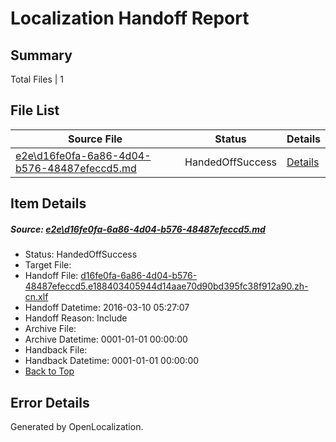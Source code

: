 # <a name='report-top'></a> Localization Handoff Report

## Summary
 Total Files | 1

## File List
 Source File | Status | Details 
 ----------- | ------ | ------- 
 [e2e\d16fe0fa-6a86-4d04-b576-48487efeccd5.md](https://github.com/OpenLocalizationTest/oltest/blob/a7cffcc9b6ab5e3663b53a1e475017649ef3816b/e2e/d16fe0fa-6a86-4d04-b576-48487efeccd5.md) | HandedOffSuccess | [Details](#a006ee256e7ea5b85d2e787b74c000a9c540b4fe4)

## Item Details
##### <a name='a006ee256e7ea5b85d2e787b74c000a9c540b4fe4'></a> Source: [e2e\d16fe0fa-6a86-4d04-b576-48487efeccd5.md](https://github.com/OpenLocalizationTest/oltest/blob/a7cffcc9b6ab5e3663b53a1e475017649ef3816b/e2e/d16fe0fa-6a86-4d04-b576-48487efeccd5.md)
* Status: HandedOffSuccess
* Target File: 
* Handoff File: [d16fe0fa-6a86-4d04-b576-48487efeccd5.e188403405944d14aae70d90bd395fc38f912a90.zh-cn.xlf](https://github.com/OpenLocalizationTestOrg/olhandoff/blob/4eff066bf749fbab56a68f7ba5983b66383d89ff/ol-handoff/OpenLocalizationTestOrg/oltest.zh-cn/xinjiang/ht/d16fe0fa-6a86-4d04-b576-48487efeccd5.e188403405944d14aae70d90bd395fc38f912a90.zh-cn.xlf)
* Handoff Datetime: 2016-03-10 05:27:07
* Handoff Reason: Include
* Archive File: 
* Archive Datetime: 0001-01-01 00:00:00
* Handback File: 
* Handback Datetime: 0001-01-01 00:00:00
* [Back to Top](#report-top)


## Error Details

Generated by OpenLocalization.
